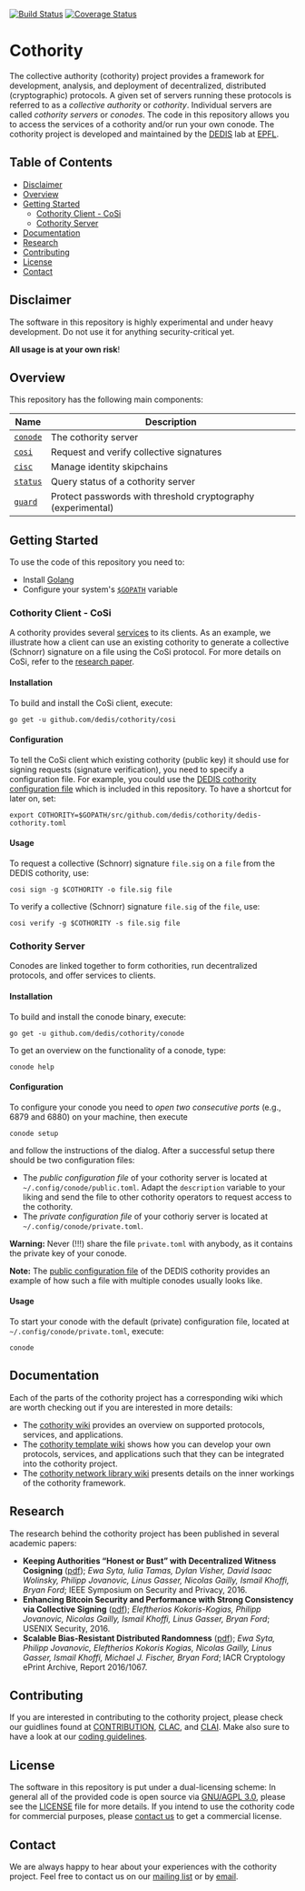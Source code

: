 [![Build Status](https://travis-ci.org/dedis/cothority.svg?branch=master)](https://travis-ci.org/dedis/cothority)
[![Coverage Status](https://coveralls.io/repos/github/dedis/cothority/badge.svg)](https://coveralls.io/github/dedis/cothority)


# Cothority

The collective authority (cothority) project provides a framework for development, analysis, and deployment of decentralized, distributed (cryptographic) protocols. A given set of servers running these protocols is referred to as a *collective authority* or *cothority*. Individual servers are called *cothority servers* or *conodes*. The code in this repository allows you to access the services of a cothority and/or run your own conode. The cothority project is developed and maintained by the [DEDIS](http://dedis.epfl.ch) lab at [EPFL](https://epfl.ch). 

## Table of Contents

- [Disclaimer](https://github.com/dedis/cothority#disclaimer)
- [Overview](https://github.com/dedis/cothority#overview)
- [Getting Started](https://github.com/dedis/cothority#getting-started)
	- [Cothority Client - CoSi](https://github.com/dedis/cothority#cothority-client---cosi)
	- [Cothority Server](https://github.com/dedis/cothority#cothority-server) 
- [Documentation](https://github.com/dedis/cothority#documentation)
- [Research](https://github.com/dedis/cothority#research)
- [Contributing](https://github.com/dedis/cothority#contributing)
- [License](https://github.com/dedis/cothority#license)
- [Contact](https://github.com/dedis/cothority#contact)

## Disclaimer 

The software in this repository is highly experimental and under heavy development. Do not use it for anything security-critical yet.

**All usage is at your own risk**!

## Overview

This repository has the following main components:

Name | Description
-----| ------------
[`conode`](conode/) | The cothority server
[`cosi`](cosi/) | Request and verify collective signatures
[`cisc`](cisc/) | Manage identity skipchains
[`status`](status/) | Query status of a cothority server
[`guard`](guard/) | Protect passwords with threshold cryptography (experimental)

## Getting Started

To use the code of this repository you need to:

-  Install [Golang](https://golang.org/doc/install)
-  Configure your system's [`$GOPATH`](https://golang.org/doc/code.html#GOPATH) variable

### Cothority Client - CoSi

A cothority provides several [services](https://github.com/dedis/cothority/wiki/Apps) to its clients. As an example, we illustrate how a client can use an existing cothority to generate a collective (Schnorr) signature on a file using the CoSi protocol. For more details on CoSi, refer to the [research paper](https://arxiv.org/pdf/1503.08768.pdf).

#### Installation

To build and install the CoSi client, execute:

```
go get -u github.com/dedis/cothority/cosi
```

#### Configuration

To tell the CoSi client which existing cothority (public key) it should use for signing requests (signature verification), you need to specify a configuration file. For example, you could use the [DEDIS cothority configuration file](dedis-cothority.toml) which is included in this repository. To have a shortcut for later on, set:

```
export COTHORITY=$GOPATH/src/github.com/dedis/cothority/dedis-cothority.toml 
```

#### Usage

To request a collective (Schnorr) signature `file.sig` on a `file` from the DEDIS cothority, use:

```
cosi sign -g $COTHORITY -o file.sig file
```

To verify a collective (Schnorr) signature `file.sig` of the `file`, use:

```
cosi verify -g $COTHORITY -s file.sig file
```

### Cothority Server

Conodes are linked together to form cothorities, run decentralized protocols, and offer services to clients.

#### Installation

To build and install the conode binary, execute:

```
go get -u github.com/dedis/cothority/conode
```

To get an overview on the functionality of a conode, type:

```
conode help
```

#### Configuration

To configure your conode you need to *open two consecutive ports* (e.g., 6879 and 6880) on your machine, then execute

```
conode setup
```

and follow the instructions of the dialog. After a successful setup there should be two configuration files:

- The *public configuration file* of your cothority server is located at `~/.config/conode/public.toml`. Adapt the `description` variable to your liking and send the file to other cothority operators to request access to the cothority. 
- The *private configuration file* of your cothoriy server is located at `~/.config/conode/private.toml`.

**Warning:** Never (!!!) share the file `private.toml` with anybody, as it contains the private key of your conode.

**Note:** The [public configuration file](https://github.com/dedis/cothority/blob/master/dedis-cothority.toml) of the DEDIS cothority provides an example of how such a file with multiple conodes usually looks like.

#### Usage

To start your conode with the default (private) configuration file, located at `~/.config/conode/private.toml`, execute:

```
conode
```

## Documentation

Each of the parts of the cothority project has a corresponding wiki which are worth checking out if you are interested in more details:

- The [cothority wiki](https://github.com/dedis/cothority/wiki) provides an overview on supported protocols, services, and applications.
- The [cothority template wiki](https://github.com/dedis/cothority_template/wiki) shows how you can develop your own protocols, services, and applications such that they can be integrated into the cothority project.
- The [cothority network library wiki](https://github.com/dedis/onet/wiki) presents details on the inner workings of the cothority framework.

## Research

The research behind the cothority project has been published in several academic papers:

- **Keeping Authorities “Honest or Bust” with Decentralized Witness Cosigning** ([pdf](http://arxiv.org/pdf/1503.08768.pdf)); *Ewa Syta, Iulia Tamas, Dylan Visher, David Isaac Wolinsky, Philipp Jovanovic, Linus Gasser, Nicolas Gailly, Ismail Khoffi, Bryan Ford*; IEEE Symposium on Security and Privacy, 2016. 
- **Enhancing Bitcoin Security and Performance with Strong Consistency via Collective Signing** ([pdf](https://www.usenix.org/system/files/conference/usenixsecurity16/sec16_paper_kokoris-kogias.pdf)); *Eleftherios Kokoris-Kogias, Philipp Jovanovic, Nicolas Gailly, Ismail Khoffi, Linus Gasser, Bryan Ford*; USENIX Security, 2016.
- **Scalable Bias-Resistant Distributed Randomness** ([pdf](https://eprint.iacr.org/2016/1067.pdf)); *Ewa Syta, Philipp Jovanovic, Eleftherios Kokoris Kogias, Nicolas Gailly, Linus Gasser, Ismail Khoffi, Michael J. Fischer, Bryan Ford*; IACR Cryptology ePrint Archive, Report 2016/1067.

## Contributing

If you are interested in contributing to the cothority project, please check our guidlines found at [CONTRIBUTION](https://github.com/dedis/cothority/blob/master/CONTRIBUTION), [CLAC](https://github.com/dedis/cothority/blob/master/CLAC), and [CLAI](https://github.com/dedis/cothority/blob/master/CLAI). Make also sure to have a look at our [coding guidelines](https://github.com/dedis/Coding).

## License

The software in this repository is put under a dual-licensing scheme: In general all of the provided code is open source via [GNU/AGPL 3.0](https://www.gnu.org/licenses/agpl-3.0.en.html), please see the [LICENSE](https://github.com/dedis/cothority/blob/master/LICENSE.AGPL) file for more details. If you intend to use the cothority code for commercial purposes, please [contact us](mailto:contact.dedis@epfl.ch) to get a commercial license.


## Contact

We are always happy to hear about your experiences with the cothority project. Feel free to contact us on our [mailing list](https://groups.google.com/forum/#!forum/cothority) or by [email](mailto:contact.dedis@epfl.ch).

